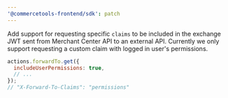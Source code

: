 ```yaml
---
'@commercetools-frontend/sdk': patch
---
```


Add support for requesting specific `claims` to be included in the exchange JWT sent from Merchant Center API to an external API.
Currently we only support requesting a custom claim with logged in user's permissions.

```js
actions.forwardTo.get({
  includeUserPermissions: true,
  // ...
});
// "X-Forward-To-Claims": "permissions"
```
